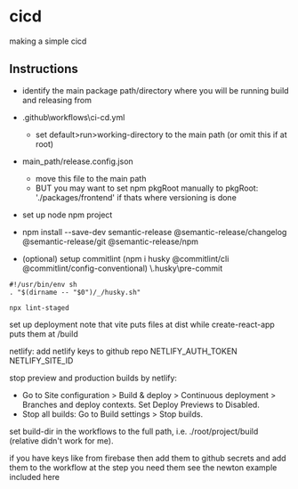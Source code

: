 # cicd
making a simple cicd


## Instructions
- identify the main package path/directory where you will be running build and releasing from
- .github\workflows\ci-cd.yml
    - set default>run>working-directory to the main path (or omit this if at root)
- main_path/release.config.json
    - move this file to the main path
    - BUT you may want to set npm pkgRoot manually to pkgRoot: './packages/frontend' if thats where versioning is done

- set up node npm project
- npm install --save-dev semantic-release @semantic-release/changelog @semantic-release/git @semantic-release/npm

- (optional) setup commitlint (npm i husky @commitlint/cli @commitlint/config-conventional)
\\.husky\pre-commit
```
#!/usr/bin/env sh
. "$(dirname -- "$0")/_/husky.sh"

npx lint-staged
```

set up deployment
note that vite puts files at dist while create-react-app puts them at /build

netlify:
add netlify keys to github repo
NETLIFY_AUTH_TOKEN
NETLIFY_SITE_ID

stop preview and production builds by netlify:
- Go to Site configuration > Build & deploy > Continuous deployment > Branches and deploy contexts. Set Deploy Previews to Disabled.
- Stop all builds: Go to Build settings > Stop builds.

set build-dir in the workflows to the full path, i.e. ./root/project/build (relative didn't work for me).

if you have keys like from firebase then add them to github secrets and add them to the workflow at the step you need them
see the newton example included here
